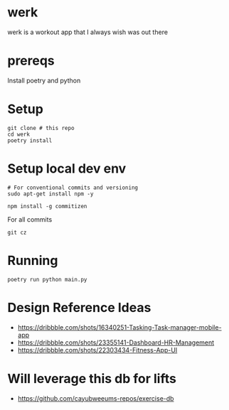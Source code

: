 # werk
werk is a workout app that I always wish was out there

# prereqs

Install poetry and python

# Setup

```
git clone # this repo
cd werk
poetry install
```

# Setup local dev env
```
# For conventional commits and versioning
sudo apt-get install npm -y

npm install -g commitizen
```

For all commits
```
git cz
```

# Running
```
poetry run python main.py
```

# Design Reference Ideas
- https://dribbble.com/shots/16340251-Tasking-Task-manager-mobile-app
- https://dribbble.com/shots/23355141-Dashboard-HR-Management
- https://dribbble.com/shots/22303434-Fitness-App-UI

# Will leverage this db for lifts
- https://github.com/cayubweeums-repos/exercise-db
